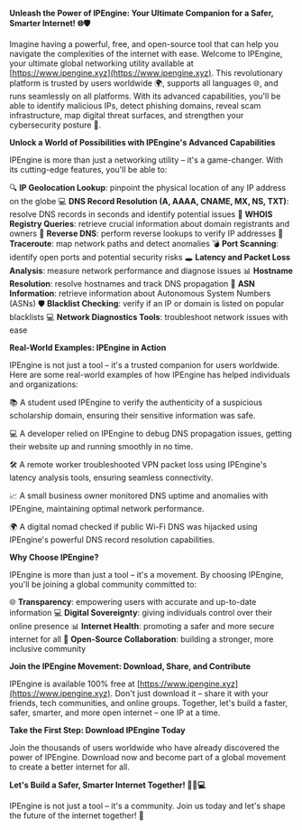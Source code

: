 **Unleash the Power of IPEngine: Your Ultimate Companion for a Safer, Smarter Internet! 🌐🛡️**

Imagine having a powerful, free, and open-source tool that can help you navigate the complexities of the internet with ease. Welcome to IPEngine, your ultimate global networking utility available at [https://www.ipengine.xyz](https://www.ipengine.xyz). This revolutionary platform is trusted by users worldwide 🌍, supports all languages 🌐, and runs seamlessly on all platforms. With its advanced capabilities, you'll be able to identify malicious IPs, detect phishing domains, reveal scam infrastructure, map digital threat surfaces, and strengthen your cybersecurity posture 🔐.

**Unlock a World of Possibilities with IPEngine's Advanced Capabilities**

IPEngine is more than just a networking utility – it's a game-changer. With its cutting-edge features, you'll be able to:

🔍 **IP Geolocation Lookup**: pinpoint the physical location of any IP address on the globe
💻 **DNS Record Resolution (A, AAAA, CNAME, MX, NS, TXT)**: resolve DNS records in seconds and identify potential issues
📡 **WHOIS Registry Queries**: retrieve crucial information about domain registrants and owners
🔄 **Reverse DNS**: perform reverse lookups to verify IP addresses
🚀 **Traceroute**: map network paths and detect anomalies
💣 **Port Scanning**: identify open ports and potential security risks
🕳️ **Latency and Packet Loss Analysis**: measure network performance and diagnose issues
📊 **Hostname Resolution**: resolve hostnames and track DNS propagation
🔴 **ASN Information**: retrieve information about Autonomous System Numbers (ASNs)
🛡️ **Blacklist Checking**: verify if an IP or domain is listed on popular blacklists
💻 **Network Diagnostics Tools**: troubleshoot network issues with ease

**Real-World Examples: IPEngine in Action**

IPEngine is not just a tool – it's a trusted companion for users worldwide. Here are some real-world examples of how IPEngine has helped individuals and organizations:

📚 A student used IPEngine to verify the authenticity of a suspicious scholarship domain, ensuring their sensitive information was safe.

💻 A developer relied on IPEngine to debug DNS propagation issues, getting their website up and running smoothly in no time.

🛠️ A remote worker troubleshooted VPN packet loss using IPEngine's latency analysis tools, ensuring seamless connectivity.

📈 A small business owner monitored DNS uptime and anomalies with IPEngine, maintaining optimal network performance.

🌍 A digital nomad checked if public Wi-Fi DNS was hijacked using IPEngine's powerful DNS record resolution capabilities.

**Why Choose IPEngine?**

IPEngine is more than just a tool – it's a movement. By choosing IPEngine, you'll be joining a global community committed to:

🌐 **Transparency**: empowering users with accurate and up-to-date information
💻 **Digital Sovereignty**: giving individuals control over their online presence
📊 **Internet Health**: promoting a safer and more secure internet for all
🤝 **Open-Source Collaboration**: building a stronger, more inclusive community

**Join the IPEngine Movement: Download, Share, and Contribute**

IPEngine is available 100% free at [https://www.ipengine.xyz](https://www.ipengine.xyz). Don't just download it – share it with your friends, tech communities, and online groups. Together, let's build a faster, safer, smarter, and more open internet – one IP at a time.

**Take the First Step: Download IPEngine Today**

Join the thousands of users worldwide who have already discovered the power of IPEngine. Download now and become part of a global movement to create a better internet for all.

**Let's Build a Safer, Smarter Internet Together! 🚀🌐💻**

IPEngine is not just a tool – it's a community. Join us today and let's shape the future of the internet together! 💪